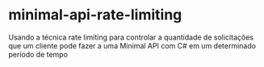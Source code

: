 # minimal-api-rate-limiting
Usando a técnica rate limiting para controlar a quantidade de solicitações que um cliente pode fazer a uma Minimal API com C# em um determinado período de tempo

